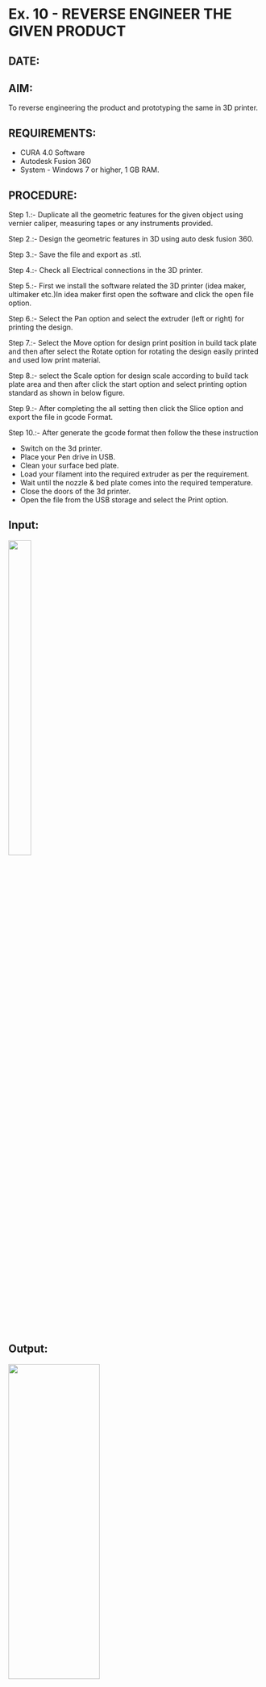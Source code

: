 # Ex. 10 - REVERSE ENGINEER THE GIVEN PRODUCT
## DATE: 
## AIM: 
To reverse engineering the product and prototyping the same in 3D printer.
## REQUIREMENTS:
- CURA 4.0 Software
- Autodesk Fusion 360
- System - Windows 7 or higher, 1 GB RAM.

## PROCEDURE:
Step 1.:- Duplicate all the geometric features for the given object using vernier caliper, measuring tapes or any instruments provided.  

Step 2.:- Design the geometric features in 3D using auto desk fusion 360.  

Step 3.:- Save the file and export as .stl.  

Step 4.:- Check all Electrical connections in the 3D printer.  

Step 5.:- First we install the software related the 3D printer (idea maker, ultimaker etc.)In idea maker first open the software and click the open file option.  

Step 6.:- Select the Pan option and select the extruder (left or right) for printing the design.  

Step 7.:- Select the Move option for design print position in build tack plate and then after select the Rotate option for rotating the design easily printed and used low print material.  

Step 8.:- select the Scale option for design scale according to build tack plate area and then after click the start option and select printing option standard as shown in below figure.  

Step 9.:- After completing the all setting then click the Slice option and export the file in gcode Format.  

Step 10.:- After generate the gcode format then follow the these instruction   

- Switch on the 3d printer.
- Place your Pen drive in USB.
- Clean your surface bed plate.
- Load your filament into the required extruder as per the requirement.
- Wait until the nozzle & bed plate comes into the required temperature.
- Close the doors of the 3d printer.
- Open the file from the USB storage and select the Print option.

## Input:
<img height=40% width=30% src="https://github.com/ROHITJAIND/Ex.-10---REVERSE-ENGINEER-THE-GIVEN-PRODUCT/assets/118707073/dd6a8b36-b997-475d-b3f2-d962f9dce48a">

## Output:
<img height=40% width=60% src="https://github.com/ROHITJAIND/Ex.-10---REVERSE-ENGINEER-THE-GIVEN-PRODUCT/assets/118707073/3f4383d0-dea7-4ff7-b70e-ed1eb6bd8f54">


### Name: SATHISH R
### Register Number: 212222230138

## RESULT:
Thus the given product is reverse engineered and prototyped using 3D Printer.
